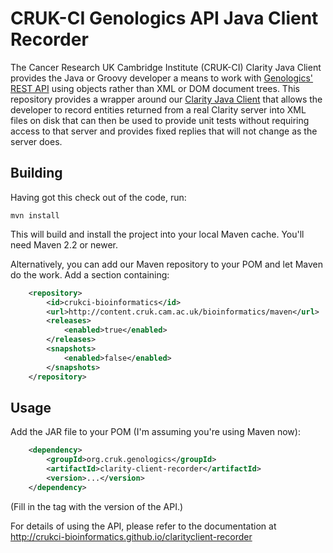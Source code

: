# CRUK-CI Genologics API Java Client Recorder

The Cancer Research UK Cambridge Institute (CRUK-CI) Clarity Java Client
provides the Java or Groovy developer a means to work with
[Genologics' REST API](https://www.genologics.com/developer/) using objects
rather than XML or DOM document trees. This repository provides a wrapper
around our [Clarity Java Client](https://github.com/crukci-bioinformatics/clarityclient)
that allows the developer to record entities returned from a real Clarity
server into XML files on disk that can then be used to provide unit tests
without requiring access to that server and provides fixed replies that
will not change as the server does.

## Building

Having got this check out of the code, run:
  
    mvn install

This will build and install the project into your local Maven cache.
You'll need Maven 2.2 or newer.

Alternatively, you can add our Maven repository to your POM and let
Maven do the work. Add a <repositories> section containing:

```XML
    <repository>
        <id>crukci-bioinformatics</id>
        <url>http://content.cruk.cam.ac.uk/bioinformatics/maven</url>
        <releases>
            <enabled>true</enabled>
        </releases>
        <snapshots>
            <enabled>false</enabled>
        </snapshots>
    </repository>
```

## Usage

Add the JAR file to your POM (I'm assuming you're using Maven now):

```XML
    <dependency>
        <groupId>org.cruk.genologics</groupId>
        <artifactId>clarity-client-recorder</artifactId>
        <version>...</version>
    </dependency>
```

(Fill in the <version> tag with the version of the API.)

For details of using the API, please refer to the documentation at
<http://crukci-bioinformatics.github.io/clarityclient-recorder>
